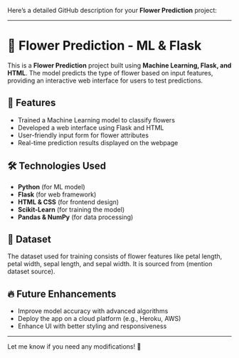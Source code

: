 Here’s a detailed GitHub description for your **Flower Prediction** project:  

---

# 🌸 Flower Prediction - ML & Flask  

This is a **Flower Prediction** project built using **Machine Learning, Flask, and HTML**. The model predicts the type of flower based on input features, providing an interactive web interface for users to test predictions.  

## 🚀 Features  
- Trained a Machine Learning model to classify flowers  
- Developed a web interface using Flask and HTML  
- User-friendly input form for flower attributes  
- Real-time prediction results displayed on the webpage  

## 🛠️ Technologies Used  
- **Python** (for ML model)  
- **Flask** (for web framework)  
- **HTML & CSS** (for frontend design)  
- **Scikit-Learn** (for training the model)  
- **Pandas & NumPy** (for data processing)  

## 📜 Dataset  
The dataset used for training consists of flower features like petal length, petal width, sepal length, and sepal width. It is sourced from (mention dataset source).  

## 🔥 Future Enhancements  
- Improve model accuracy with advanced algorithms  
- Deploy the app on a cloud platform (e.g., Heroku, AWS)  
- Enhance UI with better styling and responsiveness  

---

Let me know if you need any modifications! 🚀
